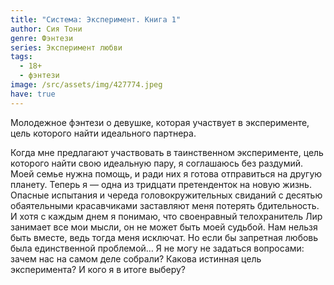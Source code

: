 ```yaml
---
title: "Система: Эксперимент. Книга 1"
author: Сия Тони
genre: Фэнтези
series: Эксперимент любви
tags:
  - 18+
  - фэнтези
image: /src/assets/img/427774.jpeg
have: true
---
```

Молодежное фэнтези о девушке, которая участвует в эксперименте, цель которого найти идеального партнера.

Когда мне предлагают участвовать в таинственном эксперименте, цель которого найти свою идеальную пару, я соглашаюсь без раздумий. Моей семье нужна помощь, и ради них я готова отправиться на другую планету. Теперь я — одна из тридцати претенденток на новую жизнь. Опасные испытания и череда головокружительных свиданий с десятью обаятельными красавчиками заставляют меня потерять бдительность. И хотя с каждым днем я понимаю, что своенравный телохранитель Лир занимает все мои мысли, он не может быть моей судьбой. Нам нельзя быть вместе, ведь тогда меня исключат. Но если бы запретная любовь была единственной проблемой… Я не могу не задаться вопросами: зачем нас на самом деле собрали? Какова истинная цель эксперимента? И кого я в итоге выберу?
